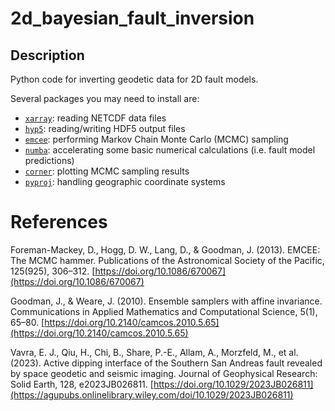 # 2d_bayesian_fault_inversion

## Description
Python code for inverting geodetic data for 2D fault models. 

Several packages you may need to install are:
- [`xarray`](https://docs.xarray.dev/en/stable/): reading NETCDF data files
- [`hyp5`](https://docs.h5py.org/en/stable/): reading/writing HDF5 output files
- [`emcee`](https://emcee.readthedocs.io/en/stable/): performing Markov Chain Monte Carlo (MCMC) sampling
- [`numba`](https://numba.pydata.org/): accelerating some basic numerical calculations (i.e. fault model predictions)
- [`corner`](https://corner.readthedocs.io/en/latest/): plotting MCMC sampling results
- [`pyproj`](https://pypi.org/project/pyproj/): handling geographic coordinate systems


# References
Foreman-Mackey, D., Hogg, D. W., Lang, D., & Goodman, J. (2013). EMCEE: The MCMC hammer. Publications of the Astronomical Society of the Pacific, 125(925), 306–312. [https://doi.org/10.1086/670067](https://doi.org/10.1086/670067)

Goodman, J., & Weare, J. (2010). Ensemble samplers with affine invariance. Communications in Applied Mathematics and Computational Science, 5(1), 65–80. [https://doi.org/10.2140/camcos.2010.5.65](https://doi.org/10.2140/camcos.2010.5.65)

Vavra, E. J., Qiu, H., Chi, B., Share, P.-E., Allam, A., Morzfeld, M., et al. (2023). Active dipping interface of the Southern San Andreas fault revealed by space geodetic and seismic imaging. Journal of Geophysical Research: Solid Earth, 128, e2023JB026811. [https://doi.org/10.1029/2023JB026811](https://agupubs.onlinelibrary.wiley.com/doi/10.1029/2023JB026811)

